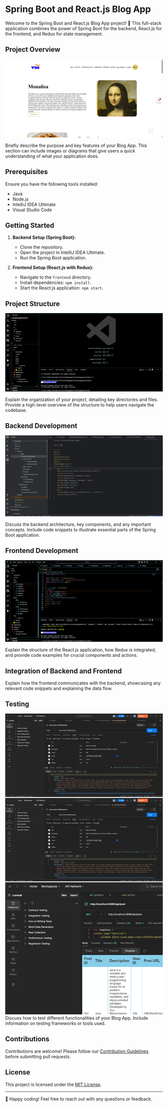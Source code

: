 # Spring Boot and React.js Blog App

Welcome to the Spring Boot and React.js Blog App project! 🚀 This full-stack application combines the power of Spring Boot for the backend, React.js for the frontend, and Redux for state management.

## Project Overview

![Project Overview](./Util/Screenshot%202024-01-13%20235949.png)

Briefly describe the purpose and key features of your Blog App. This section can include images or diagrams that give users a quick understanding of what your application does.

## Prerequisites

Ensure you have the following tools installed:

- Java
- Node.js
- IntelliJ IDEA Ultimate
- Visual Studio Code

## Getting Started

1. **Backend Setup (Spring Boot):**
   - Clone the repository.
   - Open the project in IntelliJ IDEA Ultimate.
   - Run the Spring Boot application.

2. **Frontend Setup (React.js with Redux):**
   - Navigate to the `frontend` directory.
   - Install dependencies: `npm install`.
   - Start the React.js application: `npm start`.

## Project Structure

![Project Structure](./Util/FolderStucture.png)

Explain the organization of your project, detailing key directories and files. Provide a high-level overview of the structure to help users navigate the codebase.

## Backend Development

![Backend Development](./Util/BackendStucture.png)

Discuss the backend architecture, key components, and any important concepts. Include code snippets to illustrate essential parts of the Spring Boot application.

## Frontend Development

![Frontend Development](./Util/Frontendstucture.png)

Explain the structure of the React.js application, how Redux is integrated, and provide code examples for crucial components and actions.

## Integration of Backend and Frontend

Explain how the frontend communicates with the backend, showcasing any relevant code snippets and explaining the data flow.

## Testing

![Testing](./Util/Api%20testing.png)
![Testing2](./Util/Screenshot%202024-01-13%20035335.png)
![Testng3](./Util/Screenshot%202024-01-13%20044539.png)
Discuss how to test different functionalities of your Blog App. Include information on testing frameworks or tools used.


## Contributions

Contributions are welcome! Please follow our [Contribution Guidelines](CONTRIBUTING.md) before submitting pull requests.

## License

This project is licensed under the [MIT License](LICENSE).

---

🚀 Happy coding! Feel free to reach out with any questions or feedback.
